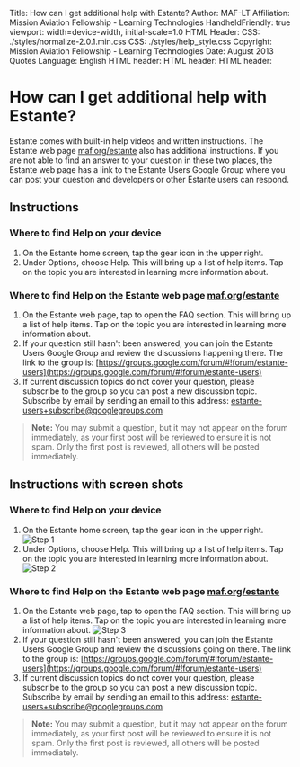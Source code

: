 Title:            How can I get additional help with Estante?
Author:           MAF-LT
Affiliation:      Mission Aviation Fellowship - Learning Technologies
HandheldFriendly: true
viewport:         width=device-width, initial-scale=1.0
HTML Header:        <meta http-equiv="cleartype" content="on">
CSS:              ./styles/normalize-2.0.1.min.css
CSS:              ./styles/help_style.css
Copyright:        Mission Aviation Fellowship - Learning Technologies
Date:             August 2013
Quotes Language:  English
HTML header:      <script type="text/javascript" src="../_design/library/vendor/jquery/jquery.js"></script>
HTML header:      <script type="text/javascript" src="../_design/library/script/library.js"></script>
HTML header:      <script type="text/javascript">if ($(window).width() > 500) {$('meta[name=viewport]').attr('content','width=device-width, initial-scale=' + initialScale);}</script>

# How can I get additional help with Estante?
Estante comes with built-in help videos and written instructions.  The Estante web page [maf.org/estante](http://www.maf.org/estante) also has additional instructions.  If you are not able to find an answer to your question in these two places, the Estante web page has a link to the Estante Users Google Group where you can post your question and developers or other Estante users can respond.

## Instructions
### Where to find Help on your device
  1.  On the Estante home screen, tap the gear icon in the upper right.
  2.  Under Options, choose Help.  This will bring up a list of help items.  Tap on the topic you are interested in learning more information about.

### Where to find Help on the Estante web page [maf.org/estante](http://www.maf.org/estante)
  1.  On the Estante web page, tap to open the FAQ section.  This will bring up a list of help items.  Tap on the topic you are interested in learning more information about.
  2.  If your question still hasn't been answered, you can join the Estante Users Google Group and review the discussions happening there.  The link to the group is: [https://groups.google.com/forum/#!forum/estante-users](https://groups.google.com/forum/#!forum/estante-users)
  3.  If current discussion topics do not cover your question, please subscribe to the group so you can post a new discussion topic. Subscribe by email by sending an email to this address: [estante-users+subscribe@googlegroups.com](mailto:estante-users+subscribe@googlegroups.com)

> **Note:**  You may submit a question, but it may not appear on the forum immediately, as your first post will be reviewed to ensure it is not spam.  Only the first post is reviewed, all others will be posted immediately.

## Instructions with screen shots
### Where to find Help on your device
  1.  On the Estante home screen, tap the gear icon in the upper right.
  ![][step1]
  2.  Under Options, choose Help.  This will bring up a list of help items.  Tap on the topic you are interested in learning more information about.
  ![][step2]


### Where to find Help on the Estante web page [maf.org/estante](http://www.maf.org/estante)
  1.  On the Estante web page, tap to open the FAQ section.  This will bring up a list of help items.  Tap on the topic you are interested in learning more information about.
  ![][step3]
  2.  If your question still hasn't been answered, you can join the Estante Users Google Group and review the discussions going on there.  The link to the group is: [https://groups.google.com/forum/#!forum/estante-users](https://groups.google.com/forum/#!forum/estante-users)
  3.  If current discussion topics do not cover your question, please subscribe to the group so you can post a new discussion topic. Subscribe by email by sending an email to this address: [estante-users+subscribe@googlegroups.com](mailto:estante-users+subscribe@googlegroups.com)

> **Note:**  You may submit a question, but it may not appear on the forum immediately, as your first post will be reviewed to ensure it is not spam.  Only the first post is reviewed, all others will be posted immediately.



[step1]: images/001.png "Step 1"
[step2]: images/002.jpg "Step 2"
[step3]: images/003.jpg "Step 3"